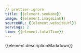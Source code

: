 ```yaml
---
// prettier-ignore
title: {{element.seoName}}
image: {{element.imageLink}}
sourceURL: {{element.websiteUrl}}
servings: 2
time: {{element.totalTime}}
---
```


{{element.descriptionMarkdown}}

